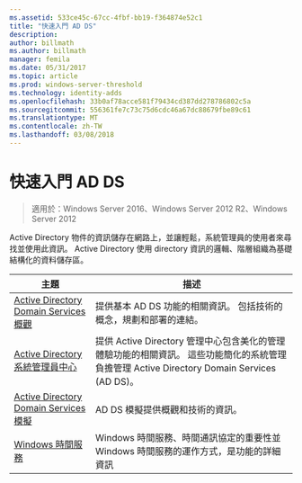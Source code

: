 ```yaml
---
ms.assetid: 533ce45c-67cc-4fbf-bb19-f364874e52c1
title: "快速入門 AD DS"
description: 
author: billmath
ms.author: billmath
manager: femila
ms.date: 05/31/2017
ms.topic: article
ms.prod: windows-server-threshold
ms.technology: identity-adds
ms.openlocfilehash: 33b0af78acce581f79434cd387dd278786802c5a
ms.sourcegitcommit: 556361fe7c73c75d6cdc46a67dc88679fbe89c61
ms.translationtype: MT
ms.contentlocale: zh-TW
ms.lasthandoff: 03/08/2018
---
```

# <a name="ad-ds-getting-started"></a>快速入門 AD DS

>適用於：Windows Server 2016、Windows Server 2012 R2、Windows Server 2012

Active Directory 物件的資訊儲存在網路上，並讓輕鬆，系統管理員的使用者來尋找並使用此資訊。 Active Directory 使用 directory 資訊的邏輯、階層組織為基礎結構化的資料儲存區。  
  
  
主題  |描述    
---------|---------  
   [Active Directory Domain Services 概觀](../ad-ds/get-started/virtual-dc/Active-Directory-Domain-Services-Overview.md) | 提供基本 AD DS 功能的相關資訊。 包括技術的概念，規劃和部署的連結。     |         
   [Active Directory 系統管理員中心](../ad-ds/get-started/adac/Active-Directory-Administrative-Center.md) |  提供 Active Directory 管理中心包含美化的管理體驗功能的相關資訊。 這些功能簡化的系統管理負擔管理 Active Directory Domain Services (AD DS)。      |    
   [Active Directory Domain Services 模擬](../ad-ds/get-started/virtual-dc/Active-Directory-Domain-Services-Virtualization.md) |AD DS 模擬提供概觀和技術的資訊。        |    
   [Windows 時間服務](../../networking/windows-time-service/Windows-Time-Service.md) |Windows 時間服務、時間通訊協定的重要性並 Windows 時間服務的運作方式，是功能的詳細資訊  
   
  
    
  
  


